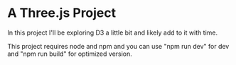 # A Three.js Project

In this project I'll be exploring D3 a little bit and likely add to it with time.

This project requires node and npm and you can use "npm run dev" for dev and "npm run build" for optimized version.
